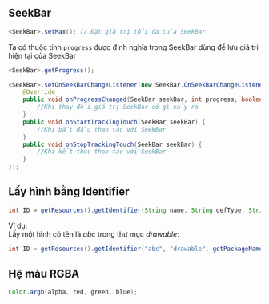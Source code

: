 ## SeekBar

```java
<SeekBar>.setMax(); // Đặt giá trị tối đa của SeekBar
```  
Ta có thuộc tính `progress` được định nghĩa trong SeekBar dùng để lưu giá trị hiện tại của SeekBar  
```java
<SeekBar>.getProgress();
```  

```java
<SeekBar>.setOnSeekBarChangeListener(new SeekBar.OnSeekBarChangeListener(){
	@Override
	public void onProgressChanged(SeekBar seekBar, int progress, boolean fromUser) {
		//Khi thay đổi giá trị SeekBar có gì xảy ra
	}
	public void onStartTrackingTouch(SeekBar seekBar) {
		//Khi bắt đầu thao tác với SeekBar
	}
	public void onStopTrackingTouch(SeekBar seekBar) {
		//Khi kết thúc thao tác với SeekBar
	}
});
```  

## Lấy hình bằng Identifier

```java
int ID = getResources().getIdentifier(String name, String defType, String defPackage);
```  
Ví dụ:  
Lấy một hình có tên là *abc* trong thư mục *drawable*:  
```java
int ID = getResources().getIdentifier("abc", "drawable", getPackageName());
```  

## Hệ màu RGBA
```java
Color.argb(alpha, red, green, blue);
```  

